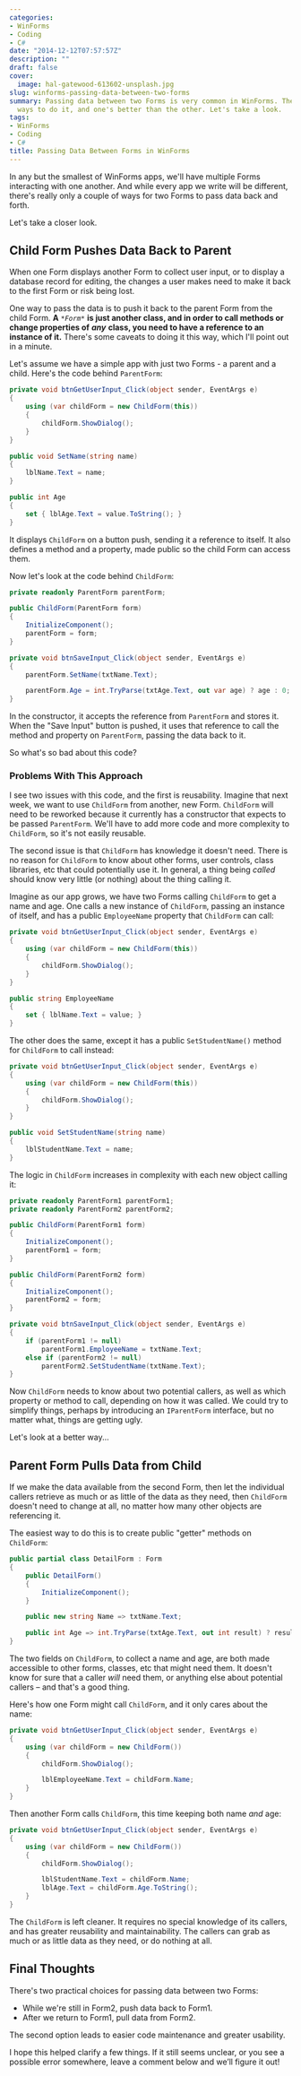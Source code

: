 ```yaml
---
categories:
- WinForms
- Coding
- C#
date: "2014-12-12T07:57:57Z"
description: ""
draft: false
cover:
  image: hal-gatewood-613602-unsplash.jpg
slug: winforms-passing-data-between-two-forms
summary: Passing data between two Forms is very common in WinForms. There's a couple
  ways to do it, and one's better than the other. Let's take a look.
tags:
- WinForms
- Coding
- C#
title: Passing Data Between Forms in WinForms
---
```

In any but the smallest of WinForms apps, we'll have multiple Forms interacting with one another. And while every app we write will be different, there's really only a couple of ways for two Forms to pass data back and forth.

Let's take a closer look.

## Child Form Pushes Data Back to Parent

When one Form displays another Form to collect user input, or to display a database record for editing, the changes a user makes need to make it back to the first Form or risk being lost.

One way to pass the data is to push it back to the parent Form from the child Form. **A** *`*Form*`* **is just another class, and in order to call methods or change properties of** _**any**_ **class, you need to have a reference to an instance of it.** There's some caveats to doing it this way, which I'll point out in a minute.

Let's assume we have a simple app with just two Forms - a parent and a child. Here's the code behind `ParentForm`:

```csharp
private void btnGetUserInput_Click(object sender, EventArgs e)
{
    using (var childForm = new ChildForm(this))
    {
        childForm.ShowDialog();
    }
}

public void SetName(string name)
{
    lblName.Text = name;
}

public int Age
{
    set { lblAge.Text = value.ToString(); }
}
```

It displays `ChildForm` on a button push, sending it a reference to itself. It also defines a method and a property, made public so the child Form can access them.

Now let's look at the code behind `ChildForm`:

```csharp
private readonly ParentForm parentForm;

public ChildForm(ParentForm form)
{
    InitializeComponent();
    parentForm = form;
}

private void btnSaveInput_Click(object sender, EventArgs e)
{
    parentForm.SetName(txtName.Text);

    parentForm.Age = int.TryParse(txtAge.Text, out var age) ? age : 0;
}
```

In the constructor, it accepts the reference from `ParentForm` and stores it. When the "Save Input" button is pushed, it uses that reference to call the method and property on `ParentForm`, passing the data back to it.

So what's so bad about this code?

### Problems With This Approach

I see two issues with this code, and the first is reusability. Imagine that next week, we want to use `ChildForm` from another, new Form. `ChildForm` will need to be reworked because it currently has a constructor that expects to be passed `ParentForm`. We'll have to add more code and more complexity to `ChildForm`, so it's not easily reusable.

The second issue is that `ChildForm` has knowledge it doesn't need. There is no reason for `ChildForm` to know about other forms, user controls, class libraries, etc that could potentially use it. In general, a thing being _called_ should know very little (or nothing) about the thing calling it.

Imagine as our app grows, we have two Forms calling `ChildForm` to get a name and age. One calls a new instance of `ChildForm`, passing an instance of itself, and has a public `EmployeeName` property that `ChildForm` can call:

```csharp
private void btnGetUserInput_Click(object sender, EventArgs e)
{
    using (var childForm = new ChildForm(this))
    {
        childForm.ShowDialog();
    }
}

public string EmployeeName
{
    set { lblName.Text = value; }
}
```

The other does the same, except it has a public `SetStudentName()` method for `ChildForm` to call instead:

```csharp
private void btnGetUserInput_Click(object sender, EventArgs e)
{
    using (var childForm = new ChildForm(this))
    {
        childForm.ShowDialog();
    }
}

public void SetStudentName(string name)
{
    lblStudentName.Text = name;
}
```

The logic in `ChildForm` increases in complexity with each new object calling it:

```csharp
private readonly ParentForm1 parentForm1;
private readonly ParentForm2 parentForm2;

public ChildForm(ParentForm1 form)
{
    InitializeComponent();
    parentForm1 = form;
}

public ChildForm(ParentForm2 form)
{
    InitializeComponent();
    parentForm2 = form;
}

private void btnSaveInput_Click(object sender, EventArgs e)
{
    if (parentForm1 != null)
        parentForm1.EmployeeName = txtName.Text;
    else if (parentForm2 != null)
        parentForm2.SetStudentName(txtName.Text);
}
```

Now `ChildForm` needs to know about two potential callers, as well as which property or method to call, depending on how it was called. We could try to simplify things, perhaps by introducing an `IParentForm` interface, but no matter what, things are getting ugly.

Let's look at a better way...

## Parent Form Pulls Data from Child

If we make the data available from the second Form, then let the individual callers retrieve as much or as little of the data as they need, then `ChildForm` doesn't need to change at all, no matter how many other objects are referencing it.

The easiest way to do this is to create public "getter" methods on `ChildForm`:

```csharp
public partial class DetailForm : Form
{
    public DetailForm()
    {
        InitializeComponent();
    }

    public new string Name => txtName.Text;

    public int Age => int.TryParse(txtAge.Text, out int result) ? result : 0;
}
```

The two fields on `ChildForm`, to collect a name and age, are both made accessible to other forms, classes, etc that might need them. It doesn't know for sure that a caller _will_ need them, or anything else about potential callers – and that's a good thing.

Here's how one Form might call `ChildForm`, and it only cares about the name:

```csharp
private void btnGetUserInput_Click(object sender, EventArgs e)
{
    using (var childForm = new ChildForm())
    {
        childForm.ShowDialog();

        lblEmployeeName.Text = childForm.Name;
    }
}
```

Then another Form calls `ChildForm`, this time keeping both name _and_ age:

```csharp
private void btnGetUserInput_Click(object sender, EventArgs e)
{
    using (var childForm = new ChildForm())
    {
        childForm.ShowDialog();

        lblStudentName.Text = childForm.Name;
        lblAge.Text = childForm.Age.ToString();
    }
}
```

The `ChildForm` is left cleaner. It requires no special knowledge of its callers, and has greater reusability and maintainability. The callers can grab as much or as little data as they need, or do nothing at all.

## Final Thoughts

There's two practical choices for passing data between two Forms:

- While we're still in Form2, push data back to Form1.
- After we return to Form1, pull data from Form2.

The second option leads to easier code maintenance and greater usability.

I hope this helped clarify a few things. If it still seems unclear, or you see a possible error somewhere, leave a comment below and we’ll figure it out!